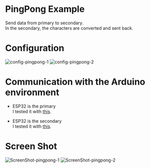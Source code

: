 # PingPong Example   
Send data from primary to secondary.   
In the secondary, the characters are converted and sent back.   

# Configuration   
![config-pingpong-1](https://user-images.githubusercontent.com/6020549/158708163-9bacbe80-bb37-4705-a3f7-ef4c1d098f97.jpg)
![config-pingpong-2](https://user-images.githubusercontent.com/6020549/158708129-7037e259-105d-47ee-b49f-e30eb4f7aa47.jpg)

# Communication with the Arduino environment   
- ESP32 is the primary   
I tested it with [this](https://github.com/nopnop2002/esp-idf-cc1101/tree/main/ArduinoCode/CC1101_pong).   

- ESP32 is the secondary   
I tested it with [this](https://github.com/nopnop2002/esp-idf-cc1101/tree/main/ArduinoCode/CC1101_ping).   

# Screen Shot   
![ScreenShot-pingpong-1](https://user-images.githubusercontent.com/6020549/167343204-58dbf11b-a0ff-4e9f-a6ff-def1a3405e36.jpg)
![ScreenShot-pingpong-2](https://user-images.githubusercontent.com/6020549/167343197-895c8aa2-b7b5-46b6-9b34-3deb3d92ffba.jpg)

